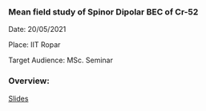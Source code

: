 ### Mean field study of Spinor Dipolar BEC of Cr-52

Date: 20/05/2021

Place: IIT Ropar

Target Audience: MSc. Seminar

### Overview:
[Slides](https://drive.google.com/file/d/1X1ZjukefsiGu4oLl1fdJV4v5sclEkspv/view?usp=sharing)
